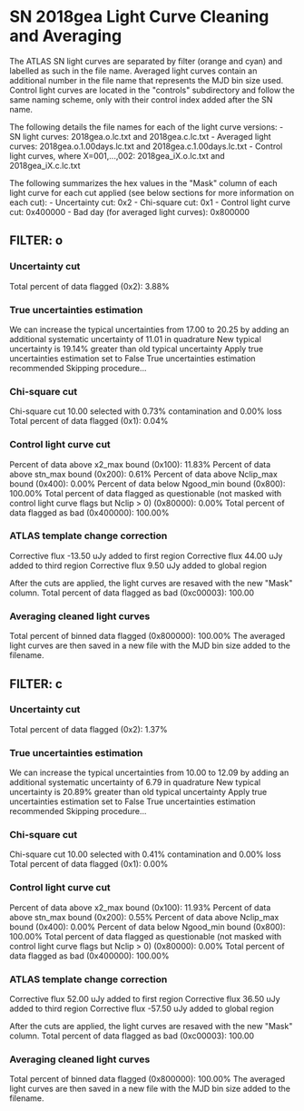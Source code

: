 # SN 2018gea Light Curve Cleaning and Averaging

The ATLAS SN light curves are separated by filter (orange and cyan) and labelled as such in the file name. Averaged light curves contain an additional number in the file name that represents the MJD bin size used. Control light curves are located in the "controls" subdirectory and follow the same naming scheme, only with their control index added after the SN name.

The following details the file names for each of the light curve versions:
	- SN light curves: 2018gea.o.lc.txt and 2018gea.c.lc.txt
	- Averaged light curves: 2018gea.o.1.00days.lc.txt and 2018gea.c.1.00days.lc.txt
	- Control light curves, where X=001,...,002: 2018gea_iX.o.lc.txt and 2018gea_iX.c.lc.txt

The following summarizes the hex values in the "Mask" column of each light curve for each cut applied (see below sections for more information on each cut): 
	- Uncertainty cut: 0x2
	- Chi-square cut: 0x1
	- Control light curve cut: 0x400000
	- Bad day (for averaged light curves): 0x800000

## FILTER: o

### Uncertainty cut
Total percent of data flagged (0x2): 3.88%

### True uncertainties estimation
We can increase the typical uncertainties from 17.00 to 20.25 by adding an additional systematic uncertainty of 11.01 in quadrature
New typical uncertainty is 19.14% greater than old typical uncertainty
Apply true uncertainties estimation set to False
True uncertainties estimation recommended
Skipping procedure...

### Chi-square cut
Chi-square cut 10.00 selected with 0.73% contamination and 0.00% loss
Total percent of data flagged (0x1): 0.04%

### Control light curve cut
Percent of data above x2_max bound (0x100): 11.83%
Percent of data above stn_max bound (0x200): 0.61%
Percent of data above Nclip_max bound (0x400): 0.00%
Percent of data below Ngood_min bound (0x800): 100.00%
Total percent of data flagged as questionable (not masked with control light curve flags but Nclip > 0) (0x80000): 0.00%
Total percent of data flagged as bad (0x400000): 100.00%

### ATLAS template change correction
Corrective flux -13.50 uJy added to first region
Corrective flux 44.00 uJy added to third region
Corrective flux 9.50 uJy added to global region

After the cuts are applied, the light curves are resaved with the new "Mask" column.
Total percent of data flagged as bad (0xc00003): 100.00

### Averaging cleaned light curves
Total percent of binned data flagged (0x800000): 100.00%
The averaged light curves are then saved in a new file with the MJD bin size added to the filename.

## FILTER: c

### Uncertainty cut
Total percent of data flagged (0x2): 1.37%

### True uncertainties estimation
We can increase the typical uncertainties from 10.00 to 12.09 by adding an additional systematic uncertainty of 6.79 in quadrature
New typical uncertainty is 20.89% greater than old typical uncertainty
Apply true uncertainties estimation set to False
True uncertainties estimation recommended
Skipping procedure...

### Chi-square cut
Chi-square cut 10.00 selected with 0.41% contamination and 0.00% loss
Total percent of data flagged (0x1): 0.00%

### Control light curve cut
Percent of data above x2_max bound (0x100): 11.93%
Percent of data above stn_max bound (0x200): 0.55%
Percent of data above Nclip_max bound (0x400): 0.00%
Percent of data below Ngood_min bound (0x800): 100.00%
Total percent of data flagged as questionable (not masked with control light curve flags but Nclip > 0) (0x80000): 0.00%
Total percent of data flagged as bad (0x400000): 100.00%

### ATLAS template change correction
Corrective flux 52.00 uJy added to first region
Corrective flux 36.50 uJy added to third region
Corrective flux -57.50 uJy added to global region

After the cuts are applied, the light curves are resaved with the new "Mask" column.
Total percent of data flagged as bad (0xc00003): 100.00

### Averaging cleaned light curves
Total percent of binned data flagged (0x800000): 100.00%
The averaged light curves are then saved in a new file with the MJD bin size added to the filename.